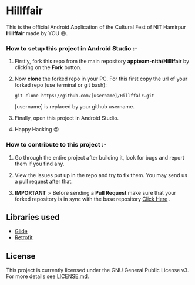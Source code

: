 # Hillffair

This is the official Android Application of the Cultural Fest of NIT Hamirpur **Hillffair** made by YOU :smile:.

### How to setup this project in Android Studio :-

1. Firstly, fork this repo from the main repository **appteam-nith/Hillffair** by clicking on the **Fork** button.

2. Now **clone** the forked repo in your PC. For this first copy the url of your forked repo (use terminal or git bash):

   	`git clone https://github.com/[username]/Hillffair.git`

   	[username] is replaced by your github username.

3. Finally, open this project in Android Studio.

4. Happy Hacking :wink:

### How to contribute to this project :-

1. Go through the entire project after building it, look for bugs and report them if you find any.

2. View the issues put up in the repo and try to fix them. You may send us a pull request after that.

3. **IMPORTANT** :- Before sending a **Pull Request** make sure that your forked repository is in sync with the base repository [Click Here](https://github.com/appteam-nith/festnimbus/wiki/Stay-in-Sync-with-Base-Repository) .

## Libraries used
- [Glide](https://github.com/bumptech/glide)
- [Retrofit](https://github.com/square/retrofit)

## License
This project is currently licensed under the GNU General Public License v3.  
For more details see [LICENSE.md](https://github.com/appteam-nith/Hillffair/LICENSE.md).
